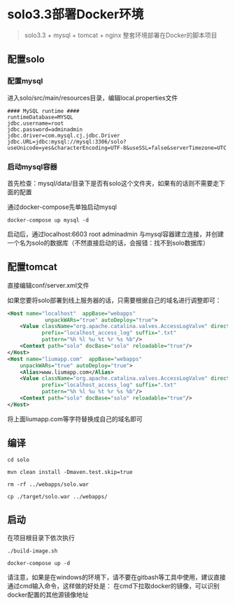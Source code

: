 # solo3.3部署Docker环境

> solo3.3 + mysql + tomcat + nginx 整套环境部署在Docker的脚本项目

## 配置solo

### 配置mysql

进入solo/src/main/resources目录，编辑local.properties文件

````properties
#### MySQL runtime ####
runtimeDatabase=MYSQL
jdbc.username=root
jdbc.password=adminadmin
jdbc.driver=com.mysql.cj.jdbc.Driver
jdbc.URL=jdbc:mysql://mysql:3306/solo?useUnicode=yes&characterEncoding=UTF-8&useSSL=false&serverTimezone=UTC
````

### 启动mysql容器

首先检查：mysql/data/目录下是否有solo这个文件夹，如果有的话则不需要走下面的配置

通过docker-compose先单独启动mysql

````shell
docker-compose up mysql -d
````

启动后，通过localhost:6603 root adminadmin 与mysql容器建立连接，并创建一个名为solo的数据库（不然直接启动的话，会报错：找不到solo数据库）

## 配置tomcat
 
直接编辑conf/server.xml文件

如果您要将solo部署到线上服务器的话，只需要根据自己的域名进行调整即可：

````xml
<Host name="localhost"  appBase="webapps"
            unpackWARs="true" autoDeploy="true">
	<Value className="org.apache.catalina.valves.AccessLogValve" directory="logs"
	       prefix="localhost_access_log" suffix=".txt"
	       pattern="%h %l %u %t %r %s %b"/>
	<Context path="solo" docBase="solo" reloadable="true"/>
</Host>
<Host name="liumapp.com"  appBase="webapps"
    unpackWARs="true" autoDeploy="true">
	<Alias>www.liumapp.com</Alias>
	<Value className="org.apache.catalina.valves.AccessLogValve" directory="logs"
	       prefix="localhost_access_log" suffix=".txt"
	       pattern="%h %l %u %t %r %s %b"/>
	<Context path="solo" docBase="solo" reloadable="true"/>
</Host>     
````

将上面liumapp.com等字符替换成自己的域名即可

## 编译

````shell
cd solo

mvn clean install -Dmaven.test.skip=true

rm -rf ../webapps/solo.war

cp ./target/solo.war ../webapps/
````

## 启动

在项目根目录下依次执行

````shell
./build-image.sh

docker-compose up -d
````

请注意，如果是在windows的环境下，请不要在gitbash等工具中使用，建议直接通过cmd输入命令，这样做的好处是： 在cmd下拉取docker的镜像，可以识别docker配置的其他源镜像地址

